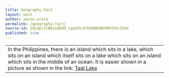 ```yaml
---
title: Geography Fact
layout: post
author: aaron.arora
permalink: /geography-fact/
source-id: 1didprZlBbIxQDd9_vgd2dczhfW3ANkMUVRPZSXcIEdc
published: true
---
```

<table>
  <tr>
    <td>In the Philippines, there is an island which sits in a lake, which sits on an island which itself sits on a lake which sits on an island which sits in the middle of an ocean. It is easier shown in a picture as shown in the link:
    <a href="http://1.bp.blogspot.com/_1yyC98bazlc/Sd1WSYXMZHI/AAAAAAAAAi4/LymnP6uG6-4/s400/Map,+satellite.jpg">Taal Lake </td>
  </tr>
</table>




